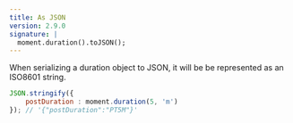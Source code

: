 ```yaml
---
title: As JSON
version: 2.9.0
signature: |
  moment.duration().toJSON();
---
```


When serializing a duration object to JSON, it will be be represented as an
ISO8601 string.

```javascript
JSON.stringify({
    postDuration : moment.duration(5, 'm')
}); // '{"postDuration":"PT5M"}'
```
